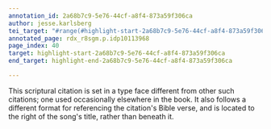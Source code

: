 ```yaml
---
annotation_id: 2a68b7c9-5e76-44cf-a8f4-873a59f306ca
author: jesse.karlsberg
tei_target: "#range(#highlight-start-2a68b7c9-5e76-44cf-a8f4-873a59f306ca, #highlight-end-2a68b7c9-5e76-44cf-a8f4-873a59f306ca)"
annotated_page: rdx_r8sgm.p.idp10113968
page_index: 40
target: highlight-start-2a68b7c9-5e76-44cf-a8f4-873a59f306ca
end_target: highlight-end-2a68b7c9-5e76-44cf-a8f4-873a59f306ca

---
```

This scriptural citation is set in a type face different from other such citations; one used occasionally elsewhere in the book. It also follows a different format for referencing the citation's Bible verse, and is located to the right of the song's title, rather than beneath it.